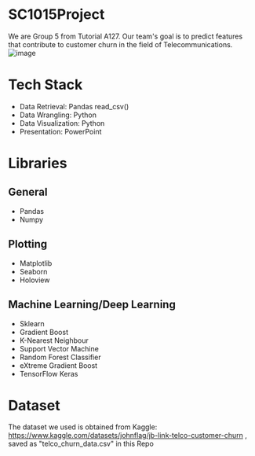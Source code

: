 # SC1015Project

We are Group 5 from Tutorial A127.
Our team's goal is to predict features that contribute to customer churn in the field of Telecommunications.
![image](https://user-images.githubusercontent.com/84433822/233770417-867b9574-e097-40c7-8a5a-5ad0a1634f8b.png)


# Tech Stack
- Data Retrieval: Pandas read_csv()
- Data Wrangling: Python
- Data Visualization: Python
- Presentation: PowerPoint

# Libraries
## General 
- Pandas
- Numpy

## Plotting
- Matplotlib
- Seaborn
- Holoview

## Machine Learning/Deep Learning
- Sklearn
-  Gradient Boost
-  K-Nearest Neighbour
-  Support Vector Machine
-  Random Forest Classifier
-  eXtreme Gradient Boost
- TensorFlow Keras

# Dataset
The dataset we used is obtained from Kaggle: https://www.kaggle.com/datasets/johnflag/jb-link-telco-customer-churn , saved as "telco_churn_data.csv" in this Repo
